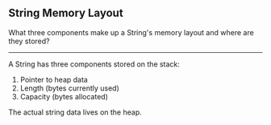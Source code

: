 ## String Memory Layout

What three components make up a String's memory layout and where are they stored?

---

A String has three components stored on the stack:
1. Pointer to heap data
2. Length (bytes currently used)
3. Capacity (bytes allocated)

The actual string data lives on the heap.

